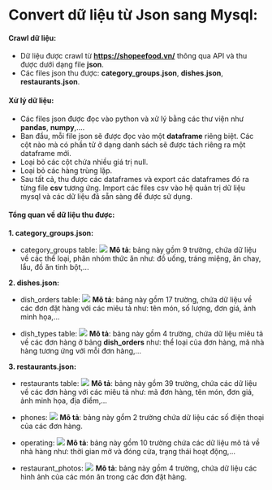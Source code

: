 # Convert dữ liệu từ Json sang Mysql:
#### Crawl dữ liệu:
- Dữ liệu được crawl từ **https://shopeefood.vn/** thông qua API và thu được dưới dạng file **json**.
- Các files json thu được: **category_groups.json**, **dishes.json**, **restaurants.json**.

#### Xử lý dữ liệu:

- Các files json được đọc vào python và xử lý bằng các thư viện như **pandas**, **numpy**,.... 
- Ban đầu, mỗi file json sẽ được đọc vào một **dataframe** riêng biệt. Các cột nào mà có phần tử ở dạng danh sách sẽ được tách riêng ra một dataframe mới.
- Loại bỏ các cột chứa nhiều giá trị null.
- Loại bỏ các hàng trùng lặp.
- Sau tất cả, thu được các dataframes và export các dataframes đó ra từng file **csv** tương ứng. Import các files csv vào hệ quản trị dữ liệu mysql và các dữ liệu đã sẵn sàng để được sử dụng.

#### Tổng quan về dữ liệu thu được:
**1. category_groups.json:**
- category_groups table:
![](https://raw.githubusercontent.com/phamtrunghieu131/Bartender/main/category_groups.png)
**Mô tả**: bảng này gồm 9 trường, chứa dữ liệu về các thể loại, phân nhóm thức ăn như: đồ uống, tráng miệng, ăn chay, lẩu, đồ ăn tinh bột,...

**2. dishes.json:**
- dish_orders table:
![](https://raw.githubusercontent.com/phamtrunghieu131/Bartender/main/dish_orderes.png)
**Mô tả**: bảng này gồm 17 trường, chứa dữ liệu về các đơn đặt hàng với các miêu tả như: tên món, số lượng, đơn giá, ảnh minh họa,...

- dish_types table:
![](https://raw.githubusercontent.com/phamtrunghieu131/Bartender/main/dish_types.png)
**Mô tả**: bảng này gồm 4 trường, chứa dữ liệu miêu tả về các đơn hàng ở bảng **dish_orders** như: thể loại của đơn hàng, mã nhà hàng tương ứng với mỗi đơn hàng,...

**3. restaurants.json:**
- restaurants table:
![](https://raw.githubusercontent.com/phamtrunghieu131/Bartender/main/restaurants.png)
**Mô tả**: bảng này gồm 39 trường, chứa các dữ liệu về các đơn hàng với các miêu tả như: mã đơn hàng, tên món, đơn giá, ảnh minh họa, địa điểm,...

- phones:
![](https://raw.githubusercontent.com/phamtrunghieu131/Bartender/main/phones.png)
**Mô tả**: bảng này gồm 2 trường chứa dữ liệu các số điện thoại của các đơn hàng.

- operating:
![](https://raw.githubusercontent.com/phamtrunghieu131/Bartender/main/operating.png)
**Mô tả**: bảng này gồm 10 trường chứa các dữ liệu mô tả về nhà hàng như: thời gian mở và đóng cửa, trạng thái hoạt động,...

- restaurant_photos:
![](https://raw.githubusercontent.com/phamtrunghieu131/Bartender/main/restaurant_photos.png)
**Mô tả**: bảng này gồm 4 trường, chứa dữ liệu các hình ảnh của các món ăn trong các đơn đặt hàng.
